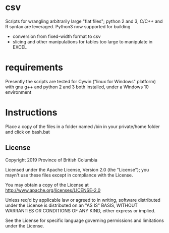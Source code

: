 # csv
Scripts for wrangling arbitrarily large "flat files"; python 2 and 3, C/C++ and R syntax are leveraged. Python3 now supported for building
* conversion from fixed-width format to csv
* slicing and other manipulations for tables too large to manipulate in EXCEL
# requirements
Presently the scripts are tested for Cywin ("linux for Windows" platform) with gnu g++ and python 2 and 3 both installed, under a Windows 10 environment

# Instructions
Place a copy of the files in a folder named /bin in your private/home folder and click on bash.bat

## License

Copyright 2019 Province of British Columbia

Licensed under the Apache License, Version 2.0 (the "License");
you mayn't use these files except in compliance with the License.

You may obtain a copy of the License at
http://www.apache.org/licenses/LICENSE-2.0

Unless req'd by applicable law or agreed to in writing,
software distributed under the License is distributed on an
"AS IS" BASIS, WITHOUT WARRANTIES OR CONDITIONS OF ANY KIND,
either express or implied.

See the License for specific language governing permissions
and limitations under the License.
